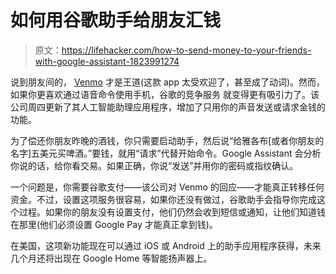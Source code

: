 # 如何用谷歌助手给朋友汇钱

> 原文：<https://lifehacker.com/how-to-send-money-to-your-friends-with-google-assistant-1823991274>

说到朋友间的， [Venmo](https://lifehacker.com/should-you-worry-about-the-security-of-apps-like-venmo-1688958375#_ga=2.122117003.1830393297.1521726272-2116083491.1521480580) 才是王道(这款 app 太受欢迎了，甚至成了动词)。然而，如果你更喜欢通过语音命令使用手机，谷歌的竞争服务 就变得更有吸引力了。该公司周四更新了其人工智能助理应用程序，增加了只用你的声音发送或请求金钱的功能。



为了偿还你朋友昨晚的酒钱，你只需要启动助手，然后说“给雅各布[或者你朋友的名字]五美元买啤酒。”要钱，就用“请求”代替开始命令。Google Assistant 会分析你说的话，给你看交易。如果正确，你说“发送”并用你的密码或指纹确认。

一个问题是，你需要谷歌支付——该公司对 Venmo 的回应——才能真正转移任何资金。不过，设置这项服务很容易，如果你还没有做过，谷歌助手会指导你完成这个过程。如果你的朋友没有设置支付，他们仍然会收到短信或通知，让他们知道钱在那里(他们必须设置 Google Pay 才能真正拿到钱)。

在美国，这项新功能现在可以通过 iOS 或 Android 上的助手应用程序获得，未来几个月还将出现在 Google Home 等智能扬声器上。